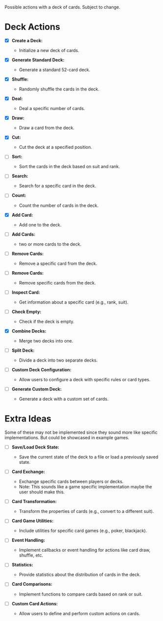 Possible actions with a deck of cards.
Subject to change.

# Deck Actions
- [x] **Create a Deck:**
   - Initialize a new deck of cards.

- [x] **Generate Standard Deck:**
    - Generate a standard 52-card deck.

- [x] **Shuffle:**
   - Randomly shuffle the cards in the deck.

- [x] **Deal:**
   - Deal a specific number of cards.

- [x] **Draw:**
   - Draw a card from the deck.

- [x] **Cut:**
   - Cut the deck at a specified position.

- [ ] **Sort:**
   - Sort the cards in the deck based on suit and rank.

- [ ] **Search:**
   - Search for a specific card in the deck.

- [ ] **Count:**
   - Count the number of cards in the deck.

- [x] **Add Card:**
   - Add one to the deck.

- [ ] **Add Cards:**
   - two or more cards to the deck.

- [ ] **Remove Cards:**
    - Remove a specific card from the deck.

- [ ] **Remove Cards:**
    - Remove specific cards from the deck.

- [ ] **Inspect Card:**
    - Get information about a specific card (e.g., rank, suit).

- [ ] **Check Empty:**
    - Check if the deck is empty.

- [x] **Combine Decks:**
    - Merge two decks into one.

- [ ] **Split Deck:**
    - Divide a deck into two separate decks.

- [ ] **Custom Deck Configuration:**
    - Allow users to configure a deck with specific rules or card types.

- [ ] **Generate Custom Deck:**
    - Generate a deck with a custom set of cards.


# Extra Ideas
Some of these may not be implemented since they sound more like specific implementations. But could be showcased in example games.

- [ ] **Save/Load Deck State:**
    - Save the current state of the deck to a file or load a previously saved state.

- [ ]  **Card Exchange:**
    - Exchange specific cards between players or decks.
    - Note: This sounds like a game specific implementation maybe the user should make this.

- [ ]  **Card Transformation:**
    - Transform the properties of cards (e.g., convert to a different suit).

- [ ] **Card Game Utilities:**
    - Include utilities for specific card games (e.g., poker, blackjack).

- [ ] **Event Handling:**
    - Implement callbacks or event handling for actions like card draw, shuffle, etc.

- [ ]  **Statistics:**
    - Provide statistics about the distribution of cards in the deck.

- [ ] **Card Comparisons:**
    - Implement functions to compare cards based on rank or suit.

- [ ] **Custom Card Actions:**
    - Allow users to define and perform custom actions on cards.